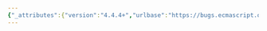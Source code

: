 ```yaml
---
{"_attributes":{"version":"4.4.4+","urlbase":"https://bugs.ecmascript.org/","maintainer":"dherman@mozilla.com"},"bug":{"bug_id":1835,"creation_ts":"2013-08-27 11:35:00 -0700","short_desc":"15.4.3.29: \"black[Ll]ist\"","delta_ts":"2013-09-27 14:47:35 -0700","product":"Draft for 6th Edition","component":"editorial issue","version":"Rev 17: August 23, 2013 Draft","rep_platform":"All","op_sys":"All","bug_status":"RESOLVED","resolution":"FIXED","priority":"Normal","bug_severity":"minor","everconfirmed":true,"reporter":{"uid":"jmdyck","name":"Michael Dyck"},"assigned_to":{"uid":"allen","name":"Allen Wirfs-Brock"},"long_desc":[{"commentid":5243,"comment_count":0,"who":{"uid":"jmdyck","name":"Michael Dyck"},"bug_when":"2013-08-27 11:35:01 -0700","thetext":"In 15.4.3.29 \"Array.prototype [ @@unscopables ]\",\nsteps 1 and 9 refer to 'blackList', but\nsteps 2  -  8 refer to 'blacklist'."},{"commentid":5352,"comment_count":1,"who":{"uid":"allen","name":"Allen Wirfs-Brock"},"bug_when":"2013-09-09 18:21:55 -0700","thetext":"fixed in rev19 editor's draft\n\n22.2.3.31"},{"commentid":5556,"comment_count":2,"who":{"uid":"allen","name":"Allen Wirfs-Brock"},"bug_when":"2013-09-27 14:47:35 -0700","thetext":"fixed in rev19"}]}}
---
```

